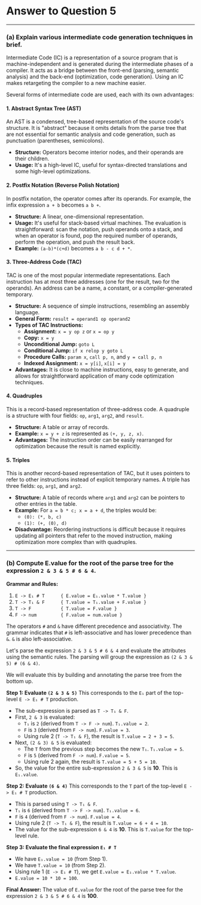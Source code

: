 # Answer to Question 5

---

### (a) Explain various intermediate code generation techniques in brief.

Intermediate Code (IC) is a representation of a source program that is machine-independent and is generated during the intermediate phases of a compiler. It acts as a bridge between the front-end (parsing, semantic analysis) and the back-end (optimization, code generation). Using an IC makes retargeting the compiler to a new machine easier.

Several forms of intermediate code are used, each with its own advantages:

#### 1. Abstract Syntax Tree (AST)
An AST is a condensed, tree-based representation of the source code's structure. It is "abstract" because it omits details from the parse tree that are not essential for semantic analysis and code generation, such as punctuation (parentheses, semicolons).
*   **Structure:** Operators become interior nodes, and their operands are their children.
*   **Usage:** It's a high-level IC, useful for syntax-directed translations and some high-level optimizations.

#### 2. Postfix Notation (Reverse Polish Notation)
In postfix notation, the operator comes after its operands. For example, the infix expression `a + b` becomes `a b +`.
*   **Structure:** A linear, one-dimensional representation.
*   **Usage:** It's useful for stack-based virtual machines. The evaluation is straightforward: scan the notation, push operands onto a stack, and when an operator is found, pop the required number of operands, perform the operation, and push the result back.
*   **Example:** `(a-b)*(c+d)` becomes `a b - c d + *`.

#### 3. Three-Address Code (TAC)
TAC is one of the most popular intermediate representations. Each instruction has at most three addresses (one for the result, two for the operands). An address can be a name, a constant, or a compiler-generated temporary.
*   **Structure:** A sequence of simple instructions, resembling an assembly language.
*   **General Form:** `result = operand1 op operand2`
*   **Types of TAC Instructions:**
    *   **Assignment:** `x = y op z` or `x = op y`
    *   **Copy:** `x = y`
    *   **Unconditional Jump:** `goto L`
    *   **Conditional Jump:** `if x relop y goto L`
    *   **Procedure Calls:** `param x`, `call p, n`, and `y = call p, n`
    *   **Indexed Assignment:** `x = y[i]`, `x[i] = y`
*   **Advantages:** It is close to machine instructions, easy to generate, and allows for straightforward application of many code optimization techniques.

#### 4. Quadruples
This is a record-based representation of three-address code. A quadruple is a structure with four fields: `op`, `arg1`, `arg2`, and `result`.
*   **Structure:** A table or array of records.
*   **Example:** `x = y + z` is represented as `(+, y, z, x)`.
*   **Advantages:** The instruction order can be easily rearranged for optimization because the result is named explicitly.

#### 5. Triples
This is another record-based representation of TAC, but it uses pointers to refer to other instructions instead of explicit temporary names. A triple has three fields: `op`, `arg1`, and `arg2`.
*   **Structure:** A table of records where `arg1` and `arg2` can be pointers to other entries in the table.
*   **Example:** For `a = b * c; x = a + d`, the triples would be:
    *   `(0): (*, b, c)`
    *   `(1): (+, (0), d)`
*   **Disadvantage:** Reordering instructions is difficult because it requires updating all pointers that refer to the moved instruction, making optimization more complex than with quadruples.

---

### (b) Compute E.value for the root of the parse tree for the expression `2 & 3 & 5 # 6 & 4`.

**Grammar and Rules:**
1.  `E -> E₁ # T      { E.value = E₁.value * T.value }`
2.  `T -> T₁ & F      { T.value = T₁.value + F.value }`
3.  `T -> F           { T.value = F.value }`
4.  `F -> num         { F.value = num.value }`

The operators `#` and `&` have different precedence and associativity. The grammar indicates that `#` is left-associative and has lower precedence than `&`. `&` is also left-associative.

Let's parse the expression `2 & 3 & 5 # 6 & 4` and evaluate the attributes using the semantic rules. The parsing will group the expression as `(2 & 3 & 5) # (6 & 4)`.

We will evaluate this by building and annotating the parse tree from the bottom up.

**Step 1: Evaluate `(2 & 3 & 5)`**
This corresponds to the `E₁` part of the top-level `E -> E₁ # T` production.
*   The sub-expression is parsed as `T -> T₁ & F`.
*   First, `2 & 3` is evaluated:
    *   `T₁` is `2` (derived from `T -> F -> num`). `T₁.value = 2`.
    *   `F` is `3` (derived from `F -> num`). `F.value = 3`.
    *   Using rule 2 (`T -> T₁ & F`), the result is `T.value = 2 + 3 = 5`.
*   Next, `(2 & 3) & 5` is evaluated:
    *   The `T` from the previous step becomes the new `T₁`. `T₁.value = 5`.
    *   `F` is `5` (derived from `F -> num`). `F.value = 5`.
    *   Using rule 2 again, the result is `T.value = 5 + 5 = 10`.
*   So, the value for the entire sub-expression `2 & 3 & 5` is **10**. This is `E₁.value`.

**Step 2: Evaluate `(6 & 4)`**
This corresponds to the `T` part of the top-level `E -> E₁ # T` production.
*   This is parsed using `T -> T₁ & F`.
*   `T₁` is `6` (derived from `T -> F -> num`). `T₁.value = 6`.
*   `F` is `4` (derived from `F -> num`). `F.value = 4`.
*   Using rule 2 (`T -> T₁ & F`), the result is `T.value = 6 + 4 = 10`.
*   The value for the sub-expression `6 & 4` is **10**. This is `T.value` for the top-level rule.

**Step 3: Evaluate the final expression `E₁ # T`**
*   We have `E₁.value = 10` (from Step 1).
*   We have `T.value = 10` (from Step 2).
*   Using rule 1 (`E -> E₁ # T`), we get `E.value = E₁.value * T.value`.
*   `E.value = 10 * 10 = 100`.

**Final Answer:**
The value of `E.value` for the root of the parse tree for the expression `2 & 3 & 5 # 6 & 4` is **100**. 